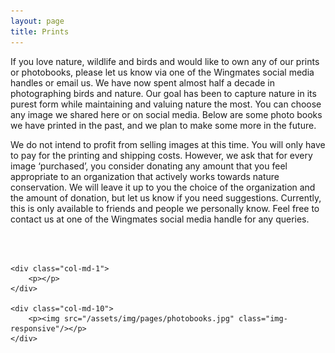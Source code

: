 ```yaml
---
layout: page
title: Prints
---
```



If you love nature, wildlife and birds and would like to own any of our prints or photobooks, please let us know via one of the Wingmates social media handles or email us. We have now spent almost half a decade in photographing birds and nature. Our goal has been to capture nature in its purest form while maintaining and valuing nature the most. 
You can choose any image we shared here or on social media. Below are some photo books we have printed in the past, and we plan to make some more in the future. 

We do not intend to profit from selling images at this time. You will only have to pay for the printing and shipping costs. However, we ask that for every image ‘purchased’, you consider donating any amount that you feel appropriate to an organization that actively works towards nature conservation. We will leave it up to you the choice of the organization and the amount of donation, but let us know if you need suggestions. Currently, this is only available to friends and people we personally know. 
Feel free to contact us at one of the Wingmates social media handle for any queries. 

	
<br>
	
	
<div class="container">
<div class="row">&nbsp;</div>
<div class="row">
	
	
	<div class="col-md-1">
		<p></p>
	</div>
	
	<div class="col-md-10">
		<p><img src="/assets/img/pages/photobooks.jpg" class="img-responsive"/></p>
	</div>
	
		
</div>
